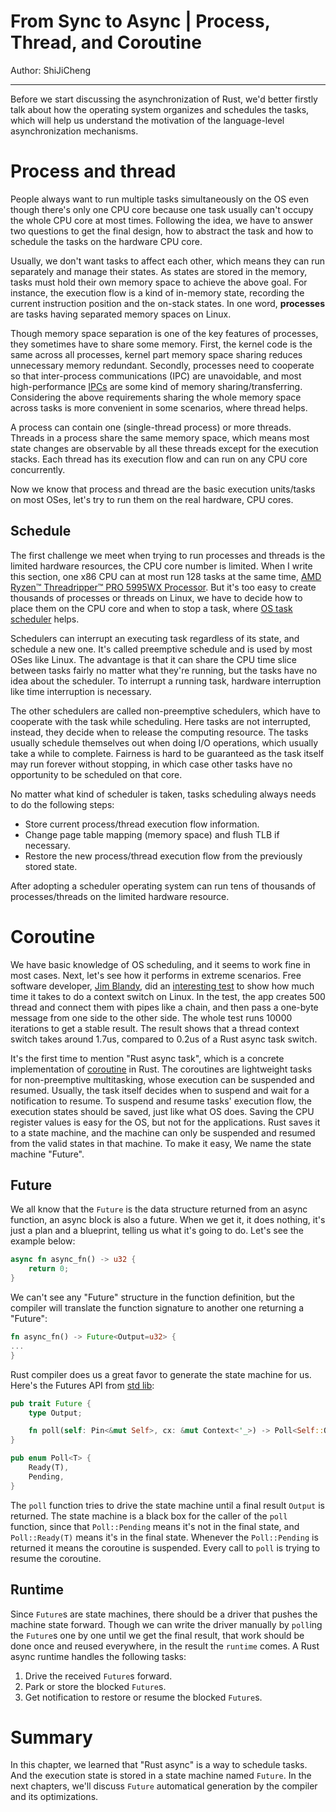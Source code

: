 # From Sync to Async | Process, Thread, and Coroutine
Author: ShiJiCheng

---

Before we start discussing the asynchronization of Rust, we'd better firstly
talk about how the operating system organizes and schedules the tasks, which
will help us understand the motivation of the language-level asynchronization
mechanisms.

# Process and thread

People always want to run multiple tasks simultaneously on the OS even though
there's only one CPU core because one task usually can't occupy the whole CPU
core at most times. Following the idea, we have to answer two questions to get
the final design, how to abstract the task and how to schedule the tasks on the
hardware CPU core.

Usually, we don't want tasks to affect each other, which means they can run
separately and manage their states. As states are stored in the memory, tasks
must hold their own memory space to achieve the above goal. For instance, the
execution flow is a kind of in-memory state, recording the current instruction
position and the on-stack states. In one word, **processes** are tasks having
separated memory spaces on Linux.

Though memory space separation is one of the key features of processes, they
sometimes have to share some memory. First, the kernel code is the same across
all processes, kernel part memory space sharing reduces unnecessary memory
redundant. Secondly, processes need to cooperate so that inter-process
communications (IPC) are unavoidable, and most high-performance [IPCs][1] are
some kind of memory sharing/transferring. Considering the above requirements
sharing the whole memory space across tasks is more convenient in some
scenarios, where thread helps.

A process can contain one (single-thread process) or more threads. Threads in a
process share the same memory space, which means most state changes are
observable by all these threads except for the execution stacks. Each thread has
its execution flow and can run on any CPU core concurrently.

Now we know that process and thread are the basic execution units/tasks on most
OSes, let's try to run them on the real hardware, CPU cores.

## Schedule

The first challenge we meet when trying to run processes and threads is the
limited hardware resources, the CPU core number is limited. When I write this
section, one x86 CPU can at most run 128 tasks at the same time, [AMD Ryzen™
Threadripper™ PRO 5995WX Processor][2]. But it's too easy to create thousands of
processes or threads on Linux, we have to decide how to place them on the CPU
core and when to stop a task, where [OS task scheduler][3] helps.

Schedulers can interrupt an executing task regardless of its state, and schedule
a new one. It's called preemptive schedule and is used by most OSes like Linux. The
advantage is that it can share the CPU time slice between tasks fairly no matter
what they're running, but the tasks have no idea about the scheduler. To
interrupt a running task, hardware interruption like time interruption is
necessary.

The other schedulers are called non-preemptive schedulers, which have to
cooperate with the task while scheduling. Here tasks are not interrupted,
instead, they decide when to release the computing resource. The tasks usually 
schedule themselves out when doing I/O operations, which usually take a while
to complete. Fairness is hard to be guaranteed as the task itself may run
forever without stopping, in which case other tasks have no opportunity to be
scheduled on that core.

No matter what kind of scheduler is taken, tasks scheduling always needs to do the
following steps:

* Store current process/thread execution flow information.
* Change page table mapping (memory space) and flush TLB if necessary.
* Restore the new process/thread execution flow from the previously stored
  state.

After adopting a scheduler operating system can run tens of thousands of
processes/threads on the limited hardware resource.

# Coroutine

We have basic knowledge of OS scheduling, and it seems to work fine in most
cases. Next, let's see how it performs in extreme scenarios. Free software
developer, [Jim Blandy][4], did an [interesting test][5] to show how much time
it takes to do a context switch on Linux. In the test, the app creates 500
thread and connect them with pipes like a chain, and then pass a one-byte
message from one side to the other side. The whole test runs 10000 iterations to
get a stable result. The result shows that a thread context switch takes around
1.7us, compared to 0.2us of a Rust async task switch.

It's the first time to mention "Rust async task", which is a concrete
implementation of [coroutine][6] in Rust. The coroutines are lightweight tasks
for non-preemptive multitasking, whose execution can be suspended and resumed.
Usually, the task itself decides when to suspend and wait for a notification to
resume. To suspend and resume tasks' execution flow, the execution states should
be saved, just like what OS does. Saving the CPU register values is easy for the
OS, but not for the applications. Rust saves it to a state machine, and the
machine can only be suspended and resumed from the valid states in that machine.
To make it easy, We name the state machine "Future".

## Future

We all know that the `Future` is the data structure returned from an async function,
an async block is also a future. When we get it, it does nothing, it's just a
plan and a blueprint, telling us what it's going to do. Let's see the example
below:

```rust
async fn async_fn() -> u32 {
    return 0;
}
```

We can't see any "Future" structure in the function definition, but the compiler
will translate the function signature to another one returning a "Future":

```rust
fn async_fn() -> Future<Output=u32> {
...
}
```

Rust compiler does us a great favor to generate the state machine for us. Here's
the Futures API from [std lib][7]:

```rust
pub trait Future {
    type Output;

    fn poll(self: Pin<&mut Self>, cx: &mut Context<'_>) -> Poll<Self::Output>;
}

pub enum Poll<T> {
    Ready(T),
    Pending,
}
```

The `poll` function tries to drive the state machine until a final result
`Output` is returned. The state machine is a black box for the caller of the
`poll` function, since that `Poll::Pending` means it's not in the final state,
and `Poll::Ready(T)` means it's in the final state. Whenever the `Poll::Pending`
is returned it means the coroutine is suspended. Every call to `poll` is trying
to resume the coroutine.


## Runtime

Since `Future`s are state machines, there should be a driver that pushes the
machine state forward. Though we can write the driver manually by `poll`ing the
`Future`s one by one until we get the final result, that work should be done
once and reused everywhere, in the result the `runtime` comes. A Rust async
runtime handles the following tasks:

1. Drive the received `Future`s forward.
2. Park or store the blocked `Future`s.
3. Get notification to restore or resume the blocked `Future`s.

# Summary

In this chapter, we learned that "Rust async" is a way to schedule tasks. And
the execution state is stored in a state machine named `Future`. In the next
chapters, we'll discuss `Future` automatical generation by the compiler and its
optimizations.

[1]: https://en.wikipedia.org/wiki/Inter-process_communication
[2]: https://www.amd.com/en/products/cpu/amd-ryzen-threadripper-pro-5995wx
[3]: https://en.wikipedia.org/wiki/Scheduling_(computing)
[4]: https://www.red-bean.com/jimb/
[5]: https://github.com/jimblandy/context-switch
[6]: https://en.wikipedia.org/wiki/Coroutine
[7]: https://doc.rust-lang.org/std/future/trait.Future.html

